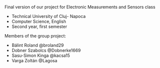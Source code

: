Final version of our project for Electronic Measurements and Sensors class
  - Technical University of Cluj- Napoca
  - Computer Science, English
  - Second year, first semester
  
Members of the group project:
  - Bálint Roland       @broland29
  - Dobner Szabolcs     @Dobnerke1669
  - Sasu-Simon Kinga    @kacsa15
  - Varga Zoltán        @Lagosa
